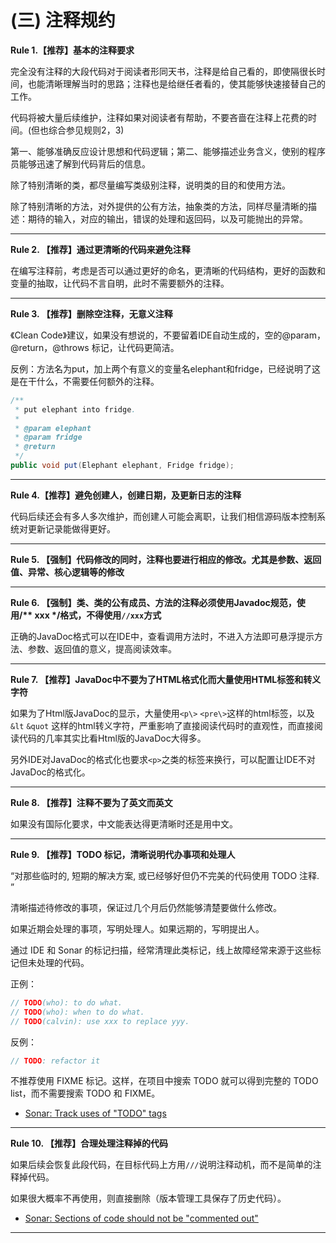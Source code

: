 # (三) 注释规约

**Rule 1.【推荐】基本的注释要求**

完全没有注释的大段代码对于阅读者形同天书，注释是给自己看的，即使隔很长时间，也能清晰理解当时的思路；注释也是给继任者看的，使其能够快速接替自己的工作。

代码将被大量后续维护，注释如果对阅读者有帮助，不要吝啬在注释上花费的时间。(但也综合参见规则2，3)

第一、能够准确反应设计思想和代码逻辑；第二、能够描述业务含义，使别的程序员能够迅速了解到代码背后的信息。

除了特别清晰的类，都尽量编写类级别注释，说明类的目的和使用方法。

除了特别清晰的方法，对外提供的公有方法，抽象类的方法，同样尽量清晰的描述：期待的输入，对应的输出，错误的处理和返回码，以及可能抛出的异常。

----

**Rule 2. 【推荐】通过更清晰的代码来避免注释**

在编写注释前，考虑是否可以通过更好的命名，更清晰的代码结构，更好的函数和变量的抽取，让代码不言自明，此时不需要额外的注释。

----

**Rule 3. 【推荐】删除空注释，无意义注释**

《Clean Code》建议，如果没有想说的，不要留着IDE自动生成的，空的@param，@return，@throws 标记，让代码更简洁。

反例：方法名为put，加上两个有意义的变量名elephant和fridge，已经说明了这是在干什么，不需要任何额外的注释。

```java
/**
 * put elephant into fridge.
 *
 * @param elephant
 * @param fridge
 * @return
 */
public void put(Elephant elephant, Fridge fridge);
```
----

**Rule 4.【推荐】避免创建人，创建日期，及更新日志的注释**

代码后续还会有多人多次维护，而创建人可能会离职，让我们相信源码版本控制系统对更新记录能做得更好。

----

**Rule 5. 【强制】代码修改的同时，注释也要进行相应的修改。尤其是参数、返回值、异常、核心逻辑等的修改**

----

**Rule 6. 【强制】类、类的公有成员、方法的注释必须使用Javadoc规范，使用/\*\* xxx \*/格式，不得使用`//xxx`方式**

正确的JavaDoc格式可以在IDE中，查看调用方法时，不进入方法即可悬浮提示方法、参数、返回值的意义，提高阅读效率。

----

**Rule 7. 【推荐】JavaDoc中不要为了HTML格式化而大量使用HTML标签和转义字符**

如果为了Html版JavaDoc的显示，大量使用`<p\>` `<pre\>`这样的html标签，以及`&lt` `&quot` 这样的html转义字符，严重影响了直接阅读代码时的直观性，而直接阅读代码的几率其实比看Html版的JavaDoc大得多。

另外IDE对JavaDoc的格式化也要求`<p>`之类的标签来换行，可以配置让IDE不对JavaDoc的格式化。

----

**Rule 8. 【推荐】注释不要为了英文而英文**

如果没有国际化要求，中文能表达得更清晰时还是用中文。

----

**Rule 9. 【推荐】TODO 标记，清晰说明代办事项和处理人**

“对那些临时的, 短期的解决方案, 或已经够好但仍不完美的代码使用 TODO 注释. ”

清晰描述待修改的事项，保证过几个月后仍然能够清楚要做什么修改。

如果近期会处理的事项，写明处理人。如果远期的，写明提出人。

通过 IDE 和 Sonar 的标记扫描，经常清理此类标记，线上故障经常来源于这些标记但未处理的代码。

正例：

```java
// TODO(who): to do what.
// TODO(who): when to do what.
// TODO(calvin): use xxx to replace yyy.
```

反例：

```java
// TODO: refactor it
```

不推荐使用 FIXME 标记。这样，在项目中搜索 TODO 就可以得到完整的 TODO list，而不需要搜索 TODO 和 FIXME。

* [Sonar: Track uses of "TODO" tags](https://rules.sonarsource.com/java/RSPEC-1135)

----

**Rule 10. 【推荐】合理处理注释掉的代码**

如果后续会恢复此段代码，在目标代码上方用`///`说明注释动机，而不是简单的注释掉代码。

如果很大概率不再使用，则直接删除（版本管理工具保存了历史代码）。

* [Sonar: Sections of code should not be "commented out"](https://rules.sonarsource.com/java/RSPEC-125)

----
